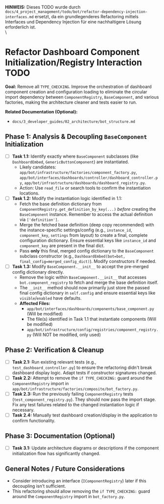 **HINWEIS:** Dieses TODO wurde durch `docs/4_project_management/todo/bot/refactor-dependency-injection-interfaces.md` ersetzt, da ein grundlegenderes Refactoring mittels Interfaces und Dependency Injection für eine nachhaltigere Lösung erforderlich ist.\
\
# Refactor Dashboard Component Initialization/Registry Interaction TODO

**Goal:** Remove all `TYPE_CHECKING`. Improve the orchestration of dashboard component creation and configuration loading to eliminate the circular import dependency between `ComponentRegistry`, `BaseComponent`, and various factories, making the architecture cleaner and tests easier to run.

**Related Documentation (Optional):**
*   `docs/3_developer_guides/02_architecture/bot_structure.md`

## Phase 1: Analysis & Decoupling `BaseComponent` Initialization

*   [ ] **Task 1.1:** Identify exactly where `BaseComponent` subclasses (like `DashboardEmbed`, `GenericButtonComponent`) are instantiated.
    *   Likely candidates: `app/bot/infrastructure/factories/component_factory.py`, `app/bot/interfaces/dashboards/controller/dashboard_controller.py`, `app/bot/infrastructure/dashboards/dashboard_registry.py`.
    *   Action: Use `read_file` or search tools to confirm the instantiation locations.
*   [ ] **Task 1.2:** Modify the instantiation logic identified in 1.1:
    *   Fetch the base definition dictionary from `ComponentRegistry.get_definition_by_key(...)` *before* creating the `BaseComponent` instance. Remember to access the actual definition via `['definition']`.
    *   Merge the fetched base definition (deep copy recommended) with the instance-specific settings/config (e.g., `instance_id`, `component_key`, `settings` from layout) to create a final, complete configuration dictionary. Ensure essential keys like `instance_id` and `component_key` are present in the final dict.
    *   Pass **only** this final, merged config dictionary to the `BaseComponent` subclass constructor (e.g., `DashboardEmbed(bot=bot, final_config=merged_config_dict)`). Modify constructors if needed.
*   [ ] **Task 1.3:** Modify `BaseComponent.__init__` to accept the pre-merged config dictionary directly.
    *   Remove the logic within `BaseComponent.__init__` that accesses `bot.component_registry` to fetch and merge the base definition itself.
    *   The `__init__` method should now primarily just store the passed final config dictionary in `self.config` and ensure essential keys like `visible`/`enabled` have defaults.
    *   **Affected Files:**
        *   `app/bot/interfaces/dashboards/components/base_component.py` (Will be modified)
        *   The file(s) identified in Task 1.1 that instantiate components (Will be modified)
        *   `app/bot/infrastructure/config/registries/component_registry.py` (Will NOT be modified, only used)

## Phase 2: Verification & Cleanup

*   [ ] **Task 2.1:** Run existing relevant tests (e.g., `test_dashboard_controller.py`) to ensure the refactoring didn't break dashboard display logic. Adapt tests if constructor signatures changed.
*   [ ] **Task 2.2:** Attempt to remove the `if TYPE_CHECKING:` guard around the `ComponentRegistry` import in `app/bot/infrastructure/factories/composite/bot_factory.py`.
*   [ ] **Task 2.3:** Run the previously failing `ComponentRegistry` tests (`test_component_registry.py`). They should now pass the import stage. Fix any test failures related to the changed instantiation logic if necessary.
*   [ ] **Task 2.4:** Manually test dashboard creation/display in the application to confirm functionality.

## Phase 3: Documentation (Optional)

*   [ ] **Task 3.1:** Update architecture diagrams or descriptions if the component initialization flow has significantly changed.

## General Notes / Future Considerations

*   Consider introducing an interface (`IComponentRegistry`) later if this decoupling isn't sufficient.
*   This refactoring should allow removing the `if TYPE_CHECKING:` guard around the `ComponentRegistry` import in `bot_factory.py`. 